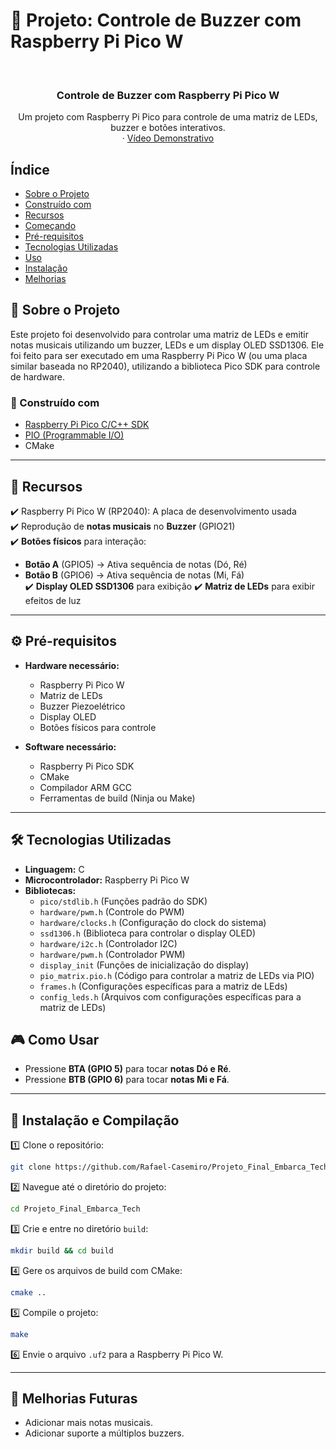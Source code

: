 # 🎵 Projeto: Controle de Buzzer com Raspberry Pi Pico W


<br/>
<div align="center">
  <h3 align="center">Controle de Buzzer com Raspberry Pi Pico W</h3>

  <p align="center">
    Um projeto com Raspberry Pi Pico para controle de uma matriz de LEDs, buzzer e botões interativos.
    <br/>
    ·
    <a href="https://youtu.be/DM9UFY7cV_A" target = "_blank">Vídeo Demonstrativo</a>
  </p>
</div>


## Índice
- [Sobre o Projeto](#sobre-o-projeto)
- [Construído com](#construído-com)
- [Recursos](#recursos)
- [Começando](#começando)
- [Pré-requisitos](#pré-requisitos)
- [Tecnologias Utilizadas](#uso)
- [Uso](#uso)
- [Instalação](#instalação)
- [Melhorias](#contribuindo)


## 📌 Sobre o Projeto

Este projeto foi desenvolvido para controlar uma matriz de LEDs e emitir notas musicais utilizando um buzzer, LEDs e um display OLED SSD1306. Ele foi feito para ser executado em uma Raspberry Pi Pico W (ou uma placa similar baseada no RP2040), utilizando a biblioteca Pico SDK para controle de hardware.

### 🔧 Construído com

* [Raspberry Pi Pico C/C++ SDK](https://www.raspberrypi.com/documentation/microcontrollers/c_sdk.html)
* [PIO (Programmable I/O)](https://www.raspberrypi.com/documentation/microcontrollers/raspberry-pi-pico.html#programmable-io)
* CMake

---

## 🎯 Recursos

✔️ Raspberry Pi Pico W (RP2040): A placa de desenvolvimento usada  
✔️ Reprodução de **notas musicais** no **Buzzer** (GPIO21)  
✔️ **Botões físicos** para interação:  
   - **Botão A** (GPIO5) → Ativa sequência de notas (Dó, Ré)  
   - **Botão B** (GPIO6) → Ativa sequência de notas (Mi, Fá)  
✔️ **Display OLED SSD1306** para exibição
✔️ **Matriz de LEDs** para exibir efeitos de luz

---

## ⚙️ Pré-requisitos

- **Hardware necessário:**
  - Raspberry Pi Pico W
  - Matriz de LEDs 
  - Buzzer Piezoelétrico 
  - Display OLED  
  - Botões físicos para controle

- **Software necessário:**
  - Raspberry Pi Pico SDK
  - CMake
  - Compilador ARM GCC
  - Ferramentas de build (Ninja ou Make)

---

## 🛠️ Tecnologias Utilizadas
- **Linguagem:** C
- **Microcontrolador:** Raspberry Pi Pico W
- **Bibliotecas:**
  - `pico/stdlib.h` (Funções padrão do SDK)
  - `hardware/pwm.h` (Controle do PWM)
  - `hardware/clocks.h` (Configuração do clock do sistema)
  - `ssd1306.h` (Biblioteca para controlar o display OLED)
  - `hardware/i2c.h` (Controlador I2C)
  - `hardware/pwm.h` (Controlador PWM)
  - `display_init` (Funções de inicialização do display)
  - `pio_matrix.pio.h` (Código para controlar a matriz de LEDs via PIO)
  - `frames.h` (Configurações específicas para a matriz de LEds)
  - `config_leds.h` (Arquivos com configurações específicas para a matriz de LEDs)

## 🎮 Como Usar
- Pressione **BTA (GPIO 5)** para tocar **notas Dó e Ré**.
- Pressione **BTB (GPIO 6)** para tocar **notas Mi e Fá**.

---

## 🔧 Instalação e Compilação

1️⃣ Clone o repositório:
   ```sh
   git clone https://github.com/Rafael-Casemiro/Projeto_Final_Embarca_Tech.git
   ```
2️⃣ Navegue até o diretório do projeto:
   ```sh
   cd Projeto_Final_Embarca_Tech
   ```
3️⃣ Crie e entre no diretório `build`:
   ```sh
   mkdir build && cd build
   ```
4️⃣ Gere os arquivos de build com CMake:
   ```sh
   cmake ..
   ```
5️⃣ Compile o projeto:
   ```sh
   make
   ```
6️⃣ Envie o arquivo `.uf2` para a Raspberry Pi Pico W.

---

## 📌 Melhorias Futuras
- Adicionar mais notas musicais.
- Adicionar suporte a múltiplos buzzers.



   

